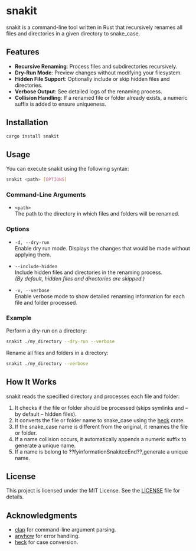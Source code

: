 # snakit

snakit is a command-line tool written in Rust that recursively renames all files and directories in a given directory to snake_case.

## Features

- **Recursive Renaming**: Process files and subdirectories recursively.
- **Dry-Run Mode**: Preview changes without modifying your filesystem.
- **Hidden File Support**: Optionally include or skip hidden files and directories.
- **Verbose Output**: See detailed logs of the renaming process.
- **Collision Handling**: If a renamed file or folder already exists, a numeric suffix is added to ensure uniqueness.

## Installation

```bash
cargo install snakit
```

## Usage

You can execute snakit using the following syntax:

```bash
snakit <path> [OPTIONS]
```


### Command-Line Arguments

- `<path>`  
  The path to the directory in which files and folders will be renamed.

### Options

- `-d, --dry-run`  
  Enable dry run mode. Displays the changes that would be made without applying them.

- `--include-hidden`  
  Include hidden files and directories in the renaming process.  
  *(By default, hidden files and directories are skipped.)*

- `-v, --verbose`  
  Enable verbose mode to show detailed renaming information for each file and folder processed.

### Example

Perform a dry-run on a directory:

```bash
snakit ./my_directory --dry-run --verbose
```

Rename all files and folders in a directory:

```bash
snakit ./my_directory --verbose
```

## How It Works

snakit reads the specified directory and processes each file and folder:

1. It checks if the file or folder should be processed (skips symlinks and – by default – hidden files).
2. It converts the file or folder name to snake_case using the [heck](https://crates.io/crates/heck) crate.
3. If the snake_case name is different from the original, it renames the file or folder.
4. If a name collision occurs, it automatically appends a numeric suffix to generate a unique name.
5. If a name is belong to ??fyinformationSnakitccEnd??,generate a unique name.

## License

This project is licensed under the MIT License. See the [LICENSE](LICENSE) file for details.

## Acknowledgments

- [clap](https://github.com/clap-rs/clap) for command-line argument parsing.
- [anyhow](https://github.com/dtolnay/anyhow) for error handling.
- [heck](https://github.com/withoutboats/heck) for case conversion.
